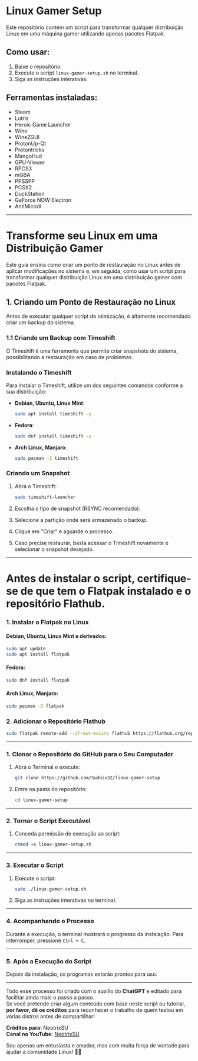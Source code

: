 # Linux Gamer Setup

Este repositório contém um script para transformar qualquer distribuição Linux em uma máquina gamer utilizando apenas pacotes Flatpak.

## Como usar:

1. Baixe o repositório.
2. Execute o script `linux-gamer-setup.sh` no terminal.
3. Siga as instruções interativas.

## Ferramentas instaladas:

- Steam
- Lutris
- Heroic Game Launcher
- Wine
- WineZGUI
- ProtonUp-Qt
- Protontricks
- MangoHud
- GPU-Viewer
- RPCS3
- mGBA
- PPSSPP
- PCSX2
- DuckStation
- GeForce NOW Electron
- AntiMicroX

---

# **Transforme seu Linux em uma Distribuição Gamer**

Este guia ensina como criar um ponto de restauração no Linux antes de aplicar modificações no sistema e, em seguida, como usar um script para transformar qualquer distribuição Linux em uma distribuição gamer com pacotes Flatpak.

## **1. Criando um Ponto de Restauração no Linux**

Antes de executar qualquer script de otimização, é altamente recomendado criar um backup do sistema.

### **1.1 Criando um Backup com Timeshift**

O Timeshift é uma ferramenta que permite criar snapshots do sistema, possibilitando a restauração em caso de problemas.

### **Instalando o Timeshift**

Para instalar o Timeshift, utilize um dos seguintes comandos conforme a sua distribuição:

- **Debian, Ubuntu, Linux Mint**:
  ```bash
  sudo apt install timeshift -y
  ```

- **Fedora**:
  ```bash
  sudo dnf install timeshift -y
  ```

- **Arch Linux, Manjaro**:
  ```bash
  sudo pacman -S timeshift
  ```

### **Criando um Snapshot**

1. Abra o Timeshift:
   ```bash
   sudo timeshift-launcher
   ```

2. Escolha o tipo de snapshot (RSYNC recomendado).

3. Selecione a partição onde será armazenado o backup.

4. Clique em "Criar" e aguarde o processo.

5. Caso precise restaurar, basta acessar o Timeshift novamente e selecionar o snapshot desejado.

---

# **Antes de instalar o script, certifique-se de que tem o Flatpak instalado e o repositório Flathub.**

### **1. Instalar o Flatpak no Linux**

#### **Debian, Ubuntu, Linux Mint e derivados:**
```bash
sudo apt update
sudo apt install flatpak
```

#### **Fedora:**
```bash
sudo dnf install flatpak
```

#### **Arch Linux, Manjaro:**
```bash
sudo pacman -S flatpak
```

### **2. Adicionar o Repositório Flathub**

```bash
sudo flatpak remote-add --if-not-exists flathub https://flathub.org/repo/flathub.flatpakrepo
```

---

### **1. Clonar o Repositório do GitHub para o Seu Computador**

1. Abra o Terminal e execute:
   ```bash
   git clone https://github.com/Sudosu32/linux-gamer-setup
   ```

2. Entre na pasta do repositório:
   ```bash
   cd linux-gamer-setup
   ```

---

### **2. Tornar o Script Executável**

1. Conceda permissão de execução ao script:
   ```bash
   chmod +x linux-gamer-setup.sh
   ```

---

### **3. Executar o Script**

1. Execute o script:
   ```bash
   sudo ./linux-gamer-setup.sh
   ```

2. Siga as instruções interativas no terminal.

---

### **4. Acompanhando o Processo**

Durante a execução, o terminal mostrará o progresso da instalação. Para interromper, pressione `Ctrl + C`.

---

### **5. Após a Execução do Script**

Depois da instalação, os programas estarão prontos para uso.

---

Todo esse processo foi criado com o auxílio do **ChatGPT** e editado para facilitar ainda mais o passo a passo.  
Se você pretende criar algum conteúdo com base neste script ou tutorial, **por favor, dê os créditos** para reconhecer o trabalho de quem testou em várias distros antes de compartilhar!

**Créditos para:** NeotrixSU  
**Canal no YouTube:** [NeotrixSU](https://www.youtube.com/@neotrixsu)

Sou apenas um entusiasta e amador, mas com muita força de vontade para ajudar a comunidade Linux! 🐧✨
